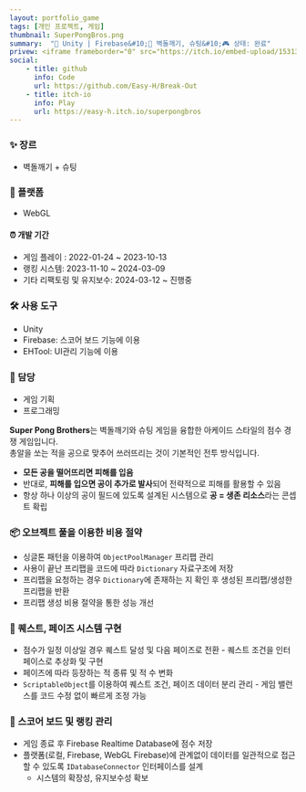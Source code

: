 ```yaml
---
layout: portfolio_game
tags: [개인 프로젝트, 게임]
thumbnail: SuperPongBros.png
summary:  "🔧 Unity | Firebase&#10;🌟 벽돌깨기, 슈팅&#10;🎮 상태: 완료"
privew: <iframe frameborder="0" src="https://itch.io/embed-upload/15313913?color=333333" allowfullscreen="" width="260" height="580"><a href="https://easy-h.itch.io/superpongbros">Play Super Pong Brosthers on itch.io</a></iframe>
social:
    - title: github
      info: Code
      url: https://github.com/Easy-H/Break-Out
    - title: itch-io
      info: Play
      url: https://easy-h.itch.io/superpongbros
---
```

<!-- card: 💡 게임 개요 -->

### ✨ 장르
- 벽돌깨기 + 슈팅

### 📱 플랫폼
- WebGL

#### ⏰ 개발 기간
- 게임 플레이 : 2022-01-24 ~ 2023-10-13
- 랭킹 시스템: 2023-11-10 ~ 2024-03-09
- 기타 리팩토링 및 유지보수: 2024-03-12 ~ 진행중

<!-- card: 💡 게임 개요 -->

### 🛠 사용 도구
- Unity
- Firebase: 스코어 보드 기능에 이용
- EHTool: UI관리 기능에 이용

### 👤 담당
- 게임 기획
- 프로그래밍

<!-- card: 📖 게임 소개 -->

**Super Pong Brothers**는 벽돌깨기와 슈팅 게임을 융합한 아케이드 스타일의 점수 경쟁 게임입니다.  
총알을 쏘는 적을 공으로 맞추어 쓰러뜨리는 것이 기본적인 전투 방식입니다.

- **모든 공을 떨어뜨리면 피해를 입음**  
- 반대로, **피해를 입으면 공이 추가로 발사**되어 전략적으로 피해를 활용할 수 있음  
- 항상 하나 이상의 공이 필드에 있도록 설계된 시스템으로 **공 = 생존 리소스**라는 콘셉트 확립

<!-- card: 🛠️ 주요 기능 및 기여 -->

### 📦 오브젝트 풀을 이용한 비용 절약
- 싱글톤 패턴을 이용하여 `ObjectPoolManager` 프리팹 관리
- 사용이 끝난 프리팹을 코드에 따라 `Dictionary` 자료구조에 저장
- 프리팹을 요청하는 경우 `Dictionary`에 존재하는 지 확인 후 생성된 프리팹/생성한 프리팹을 반환
- 프리팹 생성 비용 절약을 통한 성능 개선

### 📜 퀘스트, 페이즈 시스템 구현
- 점수가 일정 이상일 경우 퀘스트 달성 및 다음 페이즈로 전환
	  - 퀘스트 조건을 인터페이스로 추상화 및 구현
- 페이즈에 따라 등장하는 적 종류 및 적 수 변화
- `ScriptableObject`를 이용하여 퀘스트 조건, 페이즈 데이터 분리 관리
	  - 게임 밸런스를 코드 수정 없이 빠르게 조정 가능
  
<!-- card: 🛠️ 주요 기능 및 기여 -->

### 🎯 스코어 보드 및 랭킹 관리
- 게임 종료 후 Firebase Realtime Database에 점수 저장
- 플랫폼(로컬, Firebase, WebGL Firebase)에 관계없이 데이터를 일관적으로 접근할 수 있도록 `IDatabaseConnector` 인터페이스를 설계
    - 시스템의 확장성, 유지보수성 확보